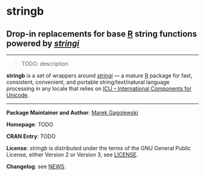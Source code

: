# **stringb**

## Drop-in replacements for base [R](https://www.r-project.org/) string functions powered by *[stringi](https://stringi.gagolewski.com/)*

--------------------------------------------------------------------------------

> TODO: description

**stringb** is a set of wrappers around
*[stringi](https://stringi.gagolewski.com/)* — a mature
[R](https://www.r-project.org/) package for
fast, consistent, convenient, and portable string/text/natural language
processing in any locale that relies on
[ICU – International Components for Unicode](http://site.icu-project.org/).

--------------------------------------------------------------------------------


**Package Maintainer and Author**:
[Marek Gagolewski](https://www.gagolewski.com/)

**Homepage**: TODO

**CRAN Entry**: TODO

**License**:
*stringb* is distributed under the terms of the GNU General Public License,
either Version 2 or Version 3, see
[LICENSE](https://raw.githubusercontent.com/gagolews/stringb/master/LICENSE).

**Changelog**: see
[NEWS](https://raw.githubusercontent.com/gagolews/stringb/master/NEWS).
